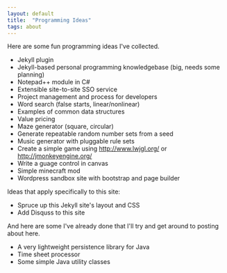 ```yaml
---
layout: default
title:  "Programming Ideas"
tags: about
---
```


Here are some fun programming ideas I've collected.

* Jekyll plugin
* Jekyll-based personal programming knowledgebase (big, needs some planning)
* Notepad++ module in C#
* Extensible site-to-site SSO service
* Project management and process for developers
* Word search (false starts, linear/nonlinear)
* Examples of common data structures
* Value pricing
* Maze generator (square, circular)
* Generate repeatable random number sets from a seed
* Music generator with pluggable rule sets
* Create a simple game using http://www.lwjgl.org/ or http://jmonkeyengine.org/
* Write a guage control in canvas
* Simple minecraft mod
* Wordpress sandbox site with bootstrap and page builder

Ideas that apply specifically to this site:

* Spruce up this Jekyll site's layout and CSS
* Add Disquss to this site

And here are some I've already done that I'll try and get around to posting about here.

* A very lightweight persistence library for Java 
* Time sheet processor
* Some simple Java utility classes

